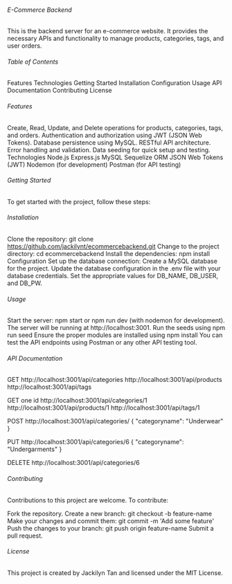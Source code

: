 ###### E-Commerce Backend 

This is the backend server for an e-commerce website. It provides the necessary APIs and functionality to manage products, categories, tags, and user orders.

###### Table of Contents
Features
Technologies
Getting Started
Installation
Configuration
Usage
API Documentation
Contributing
License

###### Features
Create, Read, Update, and Delete operations for products, categories, tags, and orders.
Authentication and authorization using JWT (JSON Web Tokens).
Database persistence using MySQL.
RESTful API architecture.
Error handling and validation.
Data seeding for quick setup and testing.
Technologies
Node.js
Express.js
MySQL
Sequelize ORM
JSON Web Tokens (JWT)
Nodemon (for development)
Postman (for API testing)

###### Getting Started
To get started with the project, follow these steps:

###### Installation
Clone the repository: git clone https://github.com/jackilynt/ecommercebackend.git
Change to the project directory: cd ecommercebackend
Install the dependencies: npm install
Configuration
Set up the database connection:
Create a MySQL database for the project.
Update the database configuration in the .env file with your database credentials.
Set the appropriate values for DB_NAME, DB_USER, and DB_PW.

###### Usage
Start the server: npm start or npm run dev (with nodemon for development).
The server will be running at http://localhost:3001.
Run the seeds using npm run seed
Ensure the proper modules are installed using npm install
You can test the API endpoints using Postman or any other API testing tool.


###### API Documentation

GET
http://localhost:3001/api/categories
http://localhost:3001/api/products
http://localhost:3001/api/tags

GET one id
http://localhost:3001/api/categories/1
http://localhost:3001/api/products/1
http://localhost:3001/api/tags/1

POST
http://localhost:3001/api/categories/
{
"categoryname": "Underwear"
}

PUT
http://localhost:3001/api/categories/6
{
"categoryname": "Undergarments"
}

DELETE
http://localhost:3001/api/categories/6

###### Contributing
Contributions to this project are welcome. To contribute:

Fork the repository.
Create a new branch: git checkout -b feature-name
Make your changes and commit them: git commit -m 'Add some feature'
Push the changes to your branch: git push origin feature-name
Submit a pull request.

###### License
This project is created by Jackilyn Tan and licensed under the MIT License.



